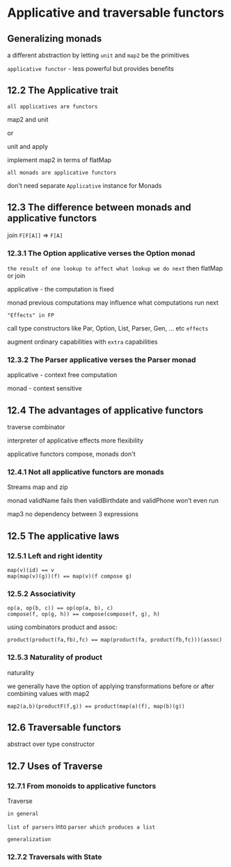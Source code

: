 # Applicative and traversable functors

## Generalizing monads

 a different abstraction by letting `unit` and `map2` be the primitives
 
 `applicative functor` - less powerful but provides benefits
 
 ## 12.2 The Applicative trait
 
 `all applicatives are functors`
 
 map2 and unit
 
 or
 
 unit and apply
 
 implement map2 in terms of flatMap
 
 `all monads are applicative functors`
 
 don't need separate `Applicative` instance for Monads
 
 ## 12.3 The difference between monads and applicative functors
 
 join `F[F[A]]` => `F[A]`
 
 ### 12.3.1 The Option applicative verses the Option monad
 
 `the result of one lookup to affect what lookup we do next` then flatMap or join
 
 applicative - the computation is fixed
 
 monad previous computations may influence what computations run next
 
 `"Effects" in FP`
 
 call type constructors like Par, Option, List, Parser, Gen, ... etc `effects`
 
 augment ordinary capabilities with `extra` capabilities
 
 ### 12.3.2 The Parser applicative verses the Parser monad
 
 applicative - context free computation
 
 monad - context sensitive 
 
 ## 12.4 The advantages of applicative functors
 
 traverse combinator
 
 interpreter of applicative effects more flexibility
 
 applicative functors compose, monads don't
 
 ### 12.4.1 Not all applicative functors are monads
 
 Streams map and zip
 
 monad validName fails then validBirthdate and validPhone won’t even run
 
 map3 no dependency between 3 expressions
 
 ## 12.5 The applicative laws
 
 ### 12.5.1 Left and right identity
 
 ```
map(v)(id) == v
map(map(v)(g))(f) == map(v)(f compose g)
```

### 12.5.2 Associativity

```
op(a, op(b, c)) == op(op(a, b), c)
compose(f, op(g, h)) == compose(compose(f, g), h)
```

using combinators product and assoc:

```
product(product(fa,fb),fc) == map(product(fa, product(fb,fc)))(assoc)
```

 ### 12.5.3 Naturality of product
 
 naturality
 
 we generally have the option of applying transformations before or after combining values with map2
 
 `map2(a,b)(productF(f,g)) == product(map(a)(f), map(b)(g))`
 
 
 ## 12.6 Traversable functors
 
 abstract over type constructor
 
 ## 12.7 Uses of Traverse
 
 ### 12.7.1 From monoids to applicative functors

Traverse
 
`in general`

`list of parsers` into `parser which produces a list`
 
 `generalization`
 
 ### 12.7.2 Traversals with State
 
 
 
 
 